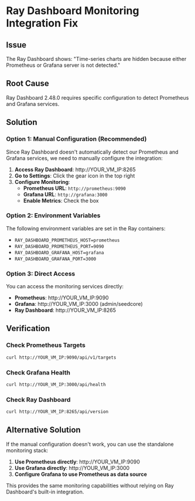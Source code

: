 # Ray Dashboard Monitoring Integration Fix

## Issue
The Ray Dashboard shows: "Time-series charts are hidden because either Prometheus or Grafana server is not detected."

## Root Cause
Ray Dashboard 2.48.0 requires specific configuration to detect Prometheus and Grafana services.

## Solution

### Option 1: Manual Configuration (Recommended)
Since Ray Dashboard doesn't automatically detect our Prometheus and Grafana services, we need to manually configure the integration:

1. **Access Ray Dashboard**: http://YOUR_VM_IP:8265
2. **Go to Settings**: Click the gear icon in the top right
3. **Configure Monitoring**:
   - **Prometheus URL**: `http://prometheus:9090`
   - **Grafana URL**: `http://grafana:3000`
   - **Enable Metrics**: Check the box

### Option 2: Environment Variables
The following environment variables are set in the Ray containers:
- `RAY_DASHBOARD_PROMETHEUS_HOST=prometheus`
- `RAY_DASHBOARD_PROMETHEUS_PORT=9090`
- `RAY_DASHBOARD_GRAFANA_HOST=grafana`
- `RAY_DASHBOARD_GRAFANA_PORT=3000`

### Option 3: Direct Access
You can access the monitoring services directly:

- **Prometheus**: http://YOUR_VM_IP:9090
- **Grafana**: http://YOUR_VM_IP:3000 (admin/seedcore)
- **Ray Dashboard**: http://YOUR_VM_IP:8265

## Verification

### Check Prometheus Targets
```bash
curl http://YOUR_VM_IP:9090/api/v1/targets
```

### Check Grafana Health
```bash
curl http://YOUR_VM_IP:3000/api/health
```

### Check Ray Dashboard
```bash
curl http://YOUR_VM_IP:8265/api/version
```

## Alternative Solution
If the manual configuration doesn't work, you can use the standalone monitoring stack:

1. **Use Prometheus directly**: http://YOUR_VM_IP:9090
2. **Use Grafana directly**: http://YOUR_VM_IP:3000
3. **Configure Grafana to use Prometheus as data source**

This provides the same monitoring capabilities without relying on Ray Dashboard's built-in integration. 